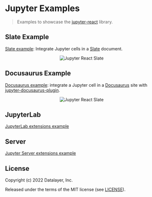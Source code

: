 
# Jupyter Examples

> Examples to showcase the [jupyter-react](https://github.com/datalayer/jupyter-react) library.

## Slate Example

[Slate example](./slate): Integrate Jupyter cells in a [Slate](https://www.slatejs.org) document.

<div align="center" style="text-align: center">
  <img alt="Jupyter React Slate" src="https://jupyter-examples.datalayer.tech/jupyter-react-slate.gif" />
</div>

## Docusaurus Example

[Docusaurus example](./docusaurus): integrate a Jupyter cell in a [Docusaurus](https://docusaurus.io) site with [jupyter-docusaurus-plugin](https://github.com/datalayer/jupyter-docusaurus).

<div align="center" style="text-align: center">
  <img alt="Jupyter React Slate" src="https://jupyter-examples.datalayer.tech/jupyter-react-docusaurus.png" />
</div>

## JupyterLab

[JupyterLab extensions example](https://github.com/datalayer-examples/jupyter-examples/tree/main/jupyterlab-extensions)

## Server

[Jupyter Server extensions example](https://github.com/datalayer-examples/jupyter-examples/tree/main/jupyter-server-extensions)

## License

Copyright (c) 2022 Datalayer, Inc.

Released under the terms of the MIT license (see [LICENSE](./LICENSE)).
